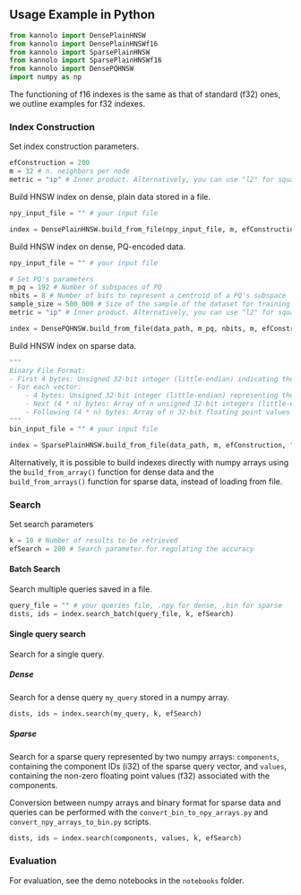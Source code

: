 ## Usage Example in Python
```python
from kannolo import DensePlainHNSW
from kannolo import DensePlainHNSWf16
from kannolo import SparsePlainHNSW
from kannolo import SparsePlainHNSWf16
from kannolo import DensePQHNSW
import numpy as np
```

The functioning of f16 indexes is the same as that of standard (f32) ones, we outline examples for f32 indexes.

### Index Construction

Set index construction parameters.

```python
efConstruction = 200
m = 32 # n. neighbors per node
metric = "ip" # Inner product. Alternatively, you can use "l2" for squared L2 metric
```

Build HNSW index on dense, plain data stored in a file.

```python
npy_input_file = "" # your input file

index = DensePlainHNSW.build_from_file(npy_input_file, m, efConstruction, metric)
```

Build HNSW index on dense, PQ-encoded data.

```python
npy_input_file = "" # your input file

# Set PQ's parameters
m_pq = 192 # Number of subspaces of PQ
nbits = 8 # Number of bits to represent a centroid of a PQ's subspace
sample_size = 500_000 # Size of the sample of the dataset for training PQ
metric = "ip" # Inner product. Alternatively, you can use "l2" for squared L2 metric

index = DensePQHNSW.build_from_file(data_path, m_pq, nbits, m, efConstruction, metric, sample_size)
```


Build HNSW index on sparse data.

```python
"""
Binary File Format:
- First 4 bytes: Unsigned 32-bit integer (little-endian) indicating the total number of sparse vectors.
- For each vector:
    - 4 bytes: Unsigned 32-bit integer (little-endian) representing the number of nonzero components.
    - Next (4 * n) bytes: Array of n unsigned 32-bit integers (little-endian) for component indices (cast to int32).
    - Following (4 * n) bytes: Array of n 32-bit floating point values (little-endian) for the nonzero components.
"""
bin_input_file = "" # your input file

index = SparsePlainHNSW.build_from_file(data_path, m, efConstruction, "ip")
```

Alternatively, it is possible to build indexes directly with numpy arrays using the  ```build_from_array()``` function for dense data and the ```build_from_arrays()``` function for sparse data, instead of loading from file. 

### Search

Set search parameters
```python
k = 10 # Number of results to be retrieved
efSearch = 200 # Search parameter for regulating the accuracy
```

#### Batch Search

Search multiple queries saved in a file.

```python
query_file = "" # your queries file, .npy for dense, .bin for sparse
dists, ids = index.search_batch(query_file, k, efSearch)
```

#### Single query search

Search for a single query.

##### Dense

Search for a dense query `my_query` stored in a numpy array.

```python
dists, ids = index.search(my_query, k, efSearch)
```

##### Sparse

Search for a sparse query represented by two numpy arrays: `components`, containing the component IDs (i32) of the sparse query vector, and `values`, containing the non-zero floating point values (f32) associated with the components.

Conversion between numpy arrays and binary format for sparse data and queries can be performed with the `convert_bin_to_npy_arrays.py` and `convert_npy_arrays_to_bin.py` scripts.

```python
dists, ids = index.search(components, values, k, efSearch)
```

### Evaluation

For evaluation, see the demo notebooks in the `notebooks` folder.